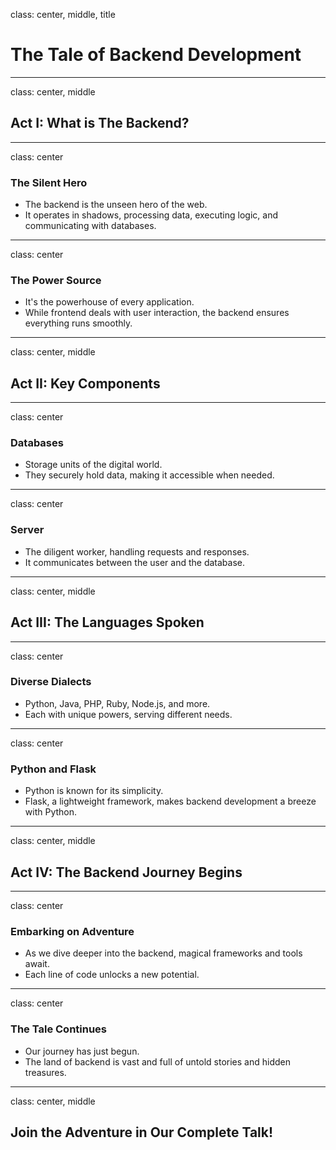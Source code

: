 class: center, middle, title

# The Tale of Backend Development

---

class: center, middle

## Act I: What is The Backend?

---

class: center

### The Silent Hero

- The backend is the unseen hero of the web.
- It operates in shadows, processing data, executing logic, and communicating with databases.

---

class: center

### The Power Source

- It's the powerhouse of every application.
- While frontend deals with user interaction, the backend ensures everything runs smoothly.

---

class: center, middle

## Act II: Key Components

---

class: center

### Databases

- Storage units of the digital world.
- They securely hold data, making it accessible when needed.

---

class: center

### Server

- The diligent worker, handling requests and responses.
- It communicates between the user and the database.

---

class: center, middle

## Act III: The Languages Spoken

---

class: center

### Diverse Dialects

- Python, Java, PHP, Ruby, Node.js, and more.
- Each with unique powers, serving different needs.

---

class: center

### Python and Flask

- Python is known for its simplicity.
- Flask, a lightweight framework, makes backend development a breeze with Python.

---

class: center, middle

## Act IV: The Backend Journey Begins

---

class: center

### Embarking on Adventure

- As we dive deeper into the backend, magical frameworks and tools await.
- Each line of code unlocks a new potential.

---

class: center

### The Tale Continues

- Our journey has just begun.
- The land of backend is vast and full of untold stories and hidden treasures.

---

class: center, middle

## Join the Adventure in Our Complete Talk!

